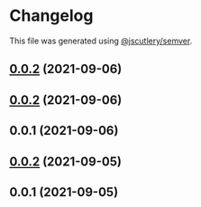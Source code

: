 # Changelog

This file was generated using [@jscutlery/semver](https://github.com/jscutlery/semver).

## [0.0.2](https://github.com/yurikrupnik/mussia11/compare/shared-button-0.0.1...shared-button-0.0.2) (2021-09-06)



## [0.0.2](https://github.com/yurikrupnik/mussia11/compare/shared-button-0.0.1...shared-button-0.0.2) (2021-09-06)



## 0.0.1 (2021-09-06)



## [0.0.2](https://github.com/yurikrupnik/mussia11/compare/shared-button-0.0.1...shared-button-0.0.2) (2021-09-05)



## 0.0.1 (2021-09-05)

